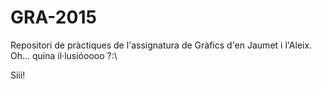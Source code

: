 # GRA-2015
Repositori de pràctiques de l'assignatura de Gràfics d'en Jaumet i l'Aleix. Oh... quina il·lusióoooo ?:\

Siii!
